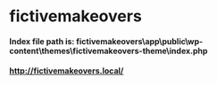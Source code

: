 # fictivemakeovers


#### Index file path is: fictivemakeovers\app\public\wp-content\themes\fictivemakeovers-theme\index.php

#### http://fictivemakeovers.local/
